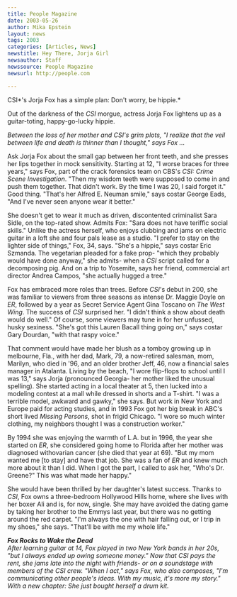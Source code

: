 ```yaml
---
title: People Magazine
date: 2003-05-26
author: Mika Epstein
layout: news
tags: 2003
categories: [Articles, News]
newstitle: Hey There, Jorja Girl  
newsauthor: Staff  
newssource: People Magazine  
newsurl: http://people.com  

---
```


CSI*'s Jorja Fox has a simple plan: Don't worry, be hippie.*

Out of the darkness of the *CSI* morgue, actress Jorja Fox lightens up as a guitar-toting, happy-go-lucky hippie.

*Between the loss of her mother and *CSI*'s grim plots, "I realize that the veil between life and death is thinner than I thought," says Fox ...*

Ask Jorja Fox about the small gap between her front teeth, and she presses her lips together in mock sensitivity. Starting at 12, "I worse braces for three years," says Fox, part of the crack forensics team on CBS's *CSI: Crime Scene Investigation*. "Then my wisdom teeth were supposed to come in and push them together. That didn't work. By the time I was 20, I said forget it." Good thing. "That's her Alfred E. Neuman smile," says costar George Eads, "And I've never seen anyone wear it better."

She doesn't get to wear it much as driven, discontented criminalist Sara Sidle, on the top-rated show. Admits Fox: "Sara does not have teriffic social skills." Unlike the actress herself, who enjoys clubbing and jams on electric guitar in a loft she and four pals lease as a studio. "I prefer to stay on the lighter side of things," Fox, 34, says. "She's a hippie," says costar Eric Szmanda. The vegetarian pleaded for a fake prop- "which they probably would have done anyway," she admits- when a *CSI* script called for a decomposing pig. And on a trip to Yosemite, says her friend, commercial art director Andrea Campos, "she actually hugged a tree."

Fox has embraced more roles than trees. Before *CSI*'s debut in 200, she was familiar to viewers from three seasons as intense Dr. Maggie Doyle on *ER*, followed by a year as Secret Service Agent Gina Toscano on *The West Wing*. The success of *CSI* surprised her. "I didn't think a show about death would do well." Of course, some viewers may tune in for her unfussed, husky sexiness. "She's got this Lauren Bacall thing going on," says costar Gary Dourdan, "with that raspy voice."

That comment would have made her blush as a tomboy growing up in melbourne, Fla., with her dad, Mark, 79, a now-retired salesman, mom, Marilyn, who died in '96, and an older brother Jeff, 46, now a financial sales manager in Atalanta. Living by the beach, "I wore flip-flops to school until I was 13," says Jorja (pronounced Georgia- her mother liked the unusual spelling). She started acting in a local theater at 5, then lucked into a modeling contest at a mall while dressed in shorts and a T-shirt. "I was a terrible model, awkward and gawky," she says. But work in New York and Europe paid for acting studies, and in 1993 Fox got her big break in ABC's short lived *Missing Persons*, shot in frigid Chicago. "I wore so much winter clothing, my neighbors thought I was a construction worker."

By 1994 she was enjoying the warmth of L.A. but in 1996, the year she started on *ER*, she considered going home to Florida after her mother was diagnosed withovarian cancer (she died that year at 69). "But my mom wanted me [to stay] and have that job. She was a fan of *ER* and knew much more about it than I did. When I got the part, I called to ask her, "Who's Dr. Greene?" This was what made her happy."

She would have been thrilled by her daughter's latest success. Thanks to *CSI*, Fox owns a three-bedroom Hollywood Hills home, where she lives with her boxer Ali and is, for now, single. She may have avoided the dating game by taking her brother to the Emmys last year, but there was no getting around the red carpet. "I'm always the one with hair falling out, or I trip in my shoes," she says. "That'll be with me my whole life."

***Fox Rocks to Wake the Dead**  
After learning guitar at 14, Fox played in two New York bands in her 20s, "but I always ended up owing someone money." Now that *CSI* pays the rent, she jams late into the night with friends- or on a soundstage with members of the *CSI* crew. "When I act," says Fox, who also composes, "I'm communicating other people's ideas. With my music, it's more *my* story." With a new chapter: She just bought herself a drum kit.*

